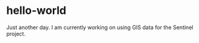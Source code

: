 # hello-world
Just another day.
I am currently working on using GIS data for the Sentinel project. 
